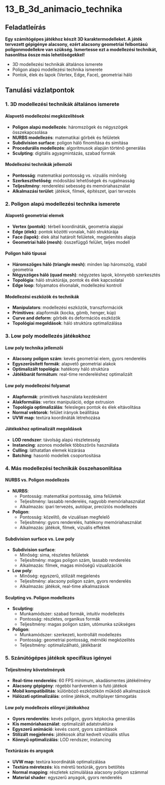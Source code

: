 # 13_B_3d_animacio_technika

## Feladatleírás

**Egy számítógépes játékhoz készít 3D karaktermodelleket. A játék tervezett gépigénye alacsony, ezért alacsony geometriai felbontású poligonmodellekre van szükség. Ismertesse ezt a modellezési technikát, hasonlítsa össze más lehetőségekkel!**

- 3D modellezési technikák általános ismerete
- Poligon alapú modellezési technika ismerete
- Pontok, élek és lapok (Vertex, Edge, Face), geometriai háló 

## Tanulási vázlatpontok

### 1. 3D modellezési technikák általános ismerete

#### Alapvető modellezési megközelítések
- **Poligon alapú modellezés**: háromszögek és négyszögek összekapcsolása
- **NURBS modellezés**: matematikai görbék és felületek
- **Subdivision surface**: poligon háló finomítása és simítása
- **Procedurális modellezés**: algoritmusok alapján történő generálás
- **Sculpting**: digitális agyagmintázás, szabad formák

#### Modellezési technikák jellemzői
- **Pontosság**: matematikai pontosság vs. vizuális minőség
- **Szerkeszthetőség**: módosítási lehetőségek és rugalmasság
- **Teljesítmény**: renderelési sebesség és memóriahasználat
- **Alkalmazási terület**: játékok, filmek, építészet, ipari tervezés

### 2. Poligon alapú modellezési technika ismerete

#### Alapvető geometriai elemek
- **Vertex (pontok)**: térbeli koordináták, geometria alapjai
- **Edge (élek)**: pontok közötti vonalak, háló struktúrája
- **Face (lapok)**: élek által határolt felületek, megjelenítés alapja
- **Geometriai háló (mesh)**: összefüggő felület, teljes modell

#### Poligon háló típusai
- **Háromszöges háló (triangle mesh)**: minden lap háromszög, stabil geometria
- **Négyszöges háló (quad mesh)**: négyzetes lapok, könnyebb szerkesztés
- **Topológia**: háló struktúrája, pontok és élek kapcsolatai
- **Edge loop**: folyamatos élvonalak, modellezési kontroll

#### Modellezési eszközök és technikák
- **Manipulators**: modellezési eszközök, transzformációk
- **Primitives**: alapformák (kocka, gömb, henger, kúp)
- **Curve and deform**: görbék és deformációs eszközök
- **Topológiai megoldások**: háló struktúra optimalizálása

### 3. Low poly modellezés játékokhoz

#### Low poly technika jellemzői
- **Alacsony poligon szám**: kevés geometriai elem, gyors renderelés
- **Egyszerűsített formák**: alapvető geometriai alakok
- **Optimalizált topológia**: hatékony háló struktúra
- **Játékbarát formátum**: real-time rendereléshez optimalizált

#### Low poly modellezési folyamat
- **Alapformák**: primitívek használata kezdésként
- **Alakformálás**: vertex manipuláció, edge extrusion
- **Topológia optimalizálás**: felesleges pontok és élek eltávolítása
- **Normal vektorok**: felület irányok beállítása
- **UVW map**: textúra koordináták létrehozása

#### Játékokhoz optimalizált megoldások
- **LOD rendszer**: távolság alapú részletesség
- **Instancing**: azonos modellek többszörös használata
- **Culling**: láthatatlan elemek kizárása
- **Batching**: hasonló modellek csoportosítása

### 4. Más modellezési technikák összehasonlítása

#### NURBS vs. Poligon modellezés
- **NURBS**: 
  - Pontosság: matematikai pontosság, sima felületek
  - Teljesítmény: lassabb renderelés, nagyobb memóriahasználat
  - Alkalmazás: ipari tervezés, autóipar, precíziós modellezés
- **Poligon**: 
  - Pontosság: közelítő, de vizuálisan megfelelő
  - Teljesítmény: gyors renderelés, hatékony memóriahasználat
  - Alkalmazás: játékok, filmek, vizuális effektek

#### Subdivision surface vs. Low poly
- **Subdivision surface**: 
  - Minőség: sima, részletes felületek
  - Teljesítmény: magas poligon szám, lassabb renderelés
  - Alkalmazás: filmek, magas minőségű vizualizációk
- **Low poly**: 
  - Minőség: egyszerű, stilizált megjelenés
  - Teljesítmény: alacsony poligon szám, gyors renderelés
  - Alkalmazás: játékok, real-time alkalmazások

#### Sculpting vs. Poligon modellezés
- **Sculpting**: 
  - Munkamódszer: szabad formák, intuitív modellezés
  - Pontosság: részletes, organikus formák
  - Teljesítmény: magas poligon szám, utómunka szükséges
- **Poligon**: 
  - Munkamódszer: szerkezeti, kontrollált modellezés
  - Pontosság: geometriai pontosság, mérnöki megközelítés
  - Teljesítmény: optimalizálható, játékbarát

### 5. Szánútógépes játékok specifikus igényei

#### Teljesítmény követelmények
- **Real-time renderelés**: 60 FPS minimum, akadásmentes játékélmény
- **Alacsony gépigény**: régebbi hardvereken is futó játékok
- **Mobil kompatibilitás**: különböző eszközökön működő alkalmazások
- **Hálózati optimalizálás**: online játékok, multiplayer támogatás

#### Low poly modellezés előnyei játékokhoz
- **Gyors renderelés**: kevés poligon, gyors képkocka generálás
- **Kis memóriahasználat**: optimalizált adatstruktúra
- **Egyszerű animáció**: kevés csont, gyors számítások
- **Stilizált megjelenés**: játékosok által kedvelt vizuális stílus
- **Könnyű optimalizálás**: LOD rendszer, instancing

#### Textúrázás és anyagok
- **UVW map**: textúra koordináták optimalizálása
- **Textúra méretezés**: kis méretű textúrák, gyors betöltés
- **Normal mapping**: részletek szimulálása alacsony poligon számmal
- **Material shader**: egyszerű anyagok, gyors renderelés

